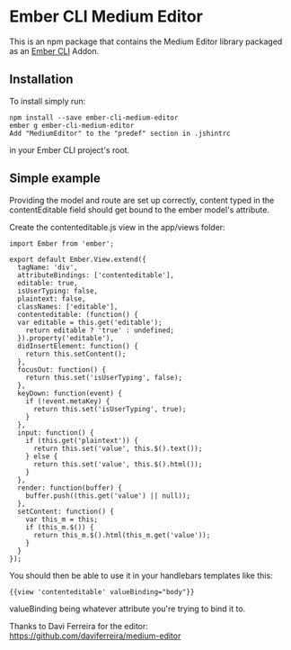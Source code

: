 #  Ember CLI Medium Editor

This is an npm package that contains the Medium Editor library
packaged as an [Ember CLI](https://github.com/stefanpenner/ember-cli) Addon.

## Installation
To install simply run:

```
npm install --save ember-cli-medium-editor
ember g ember-cli-medium-editor
Add "MediumEditor" to the "predef" section in .jshintrc
```
in your Ember CLI project's root.

## Simple example
Providing the model and route are set up correctly, content typed in the contentEditable field should get bound to the ember model's attribute.

Create the contenteditable.js view in the app/views folder:

```
import Ember from 'ember';

export default Ember.View.extend({
  tagName: 'div',
  attributeBindings: ['contenteditable'],
  editable: true,
  isUserTyping: false,
  plaintext: false,
  classNames: ['editable'],
  contenteditable: (function() {
  var editable = this.get('editable');
    return editable ? 'true' : undefined;
  }).property('editable'),
  didInsertElement: function() {
    return this.setContent();
  },
  focusOut: function() {
    return this.set('isUserTyping', false);
  },
  keyDown: function(event) {
    if (!event.metaKey) {
      return this.set('isUserTyping', true);
    }
  },
  input: function() {
    if (this.get('plaintext')) {
      return this.set('value', this.$().text());
    } else {
      return this.set('value', this.$().html());
    }
  },
  render: function(buffer) {
    buffer.push((this.get('value') || null));
  },
  setContent: function() {
    var this_m = this;
    if (this_m.$()) {
      return this_m.$().html(this_m.get('value'));
    }
  }
});
```

You should then be able to use it in your handlebars templates like this:
```
{{view 'contenteditable' valueBinding="body"}}
```
valueBinding being whatever attribute you're trying to bind it to.

Thanks to Davi Ferreira for the editor:
https://github.com/daviferreira/medium-editor
